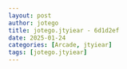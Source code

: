 ```yaml
---
layout: post
author: jotego
title: jotego.jtyiear - 6d1d2ef
date: 2025-01-24
categories: [Arcade, jtyiear]
tags: [jotego.jtyiear]
---
```


